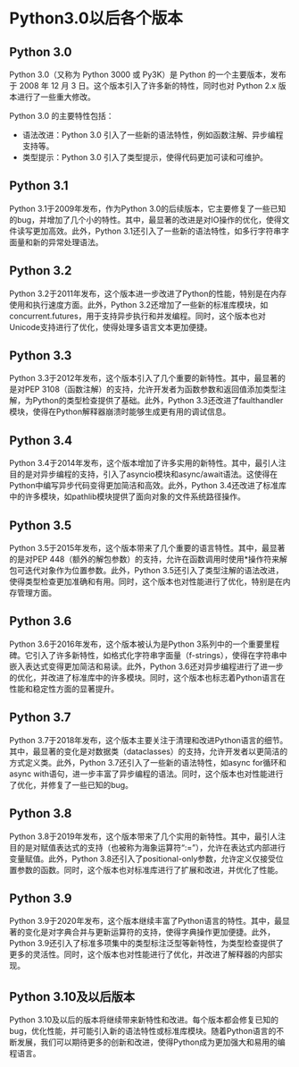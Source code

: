# Python3.0以后各个版本


## Python 3.0

Python 3.0（又称为 Python 3000 或 Py3K）是 Python 的一个主要版本，发布于 2008 年 12 月 3 日。这个版本引入了许多新的特性，同时也对 Python 2.x 版本进行了一些重大修改。

Python 3.0 的主要特性包括：

- 语法改进：Python 3.0 引入了一些新的语法特性，例如函数注解、异步编程支持等。
- 类型提示：Python 3.0 引入了类型提示，使得代码更加可读和可维护。

## Python 3.1
Python 3.1于2009年发布，作为Python 3.0的后续版本，它主要修复了一些已知的bug，并增加了几个小的特性。其中，最显著的改进是对IO操作的优化，使得文件读写更加高效。此外，Python 3.1还引入了一些新的语法特性，如多行字符串字面量和新的异常处理语法。

## Python 3.2
Python 3.2于2011年发布，这个版本进一步改进了Python的性能，特别是在内存使用和执行速度方面。此外，Python 3.2还增加了一些新的标准库模块，如concurrent.futures，用于支持异步执行和并发编程。同时，这个版本也对Unicode支持进行了优化，使得处理多语言文本更加便捷。

## Python 3.3
Python 3.3于2012年发布，这个版本引入了几个重要的新特性。其中，最显著的是对PEP 3108（函数注解）的支持，允许开发者为函数参数和返回值添加类型注解，为Python的类型检查提供了基础。此外，Python 3.3还改进了faulthandler模块，使得在Python解释器崩溃时能够生成更有用的调试信息。

## Python 3.4
Python 3.4于2014年发布，这个版本增加了许多实用的新特性。其中，最引人注目的是对异步编程的支持，引入了asyncio模块和async/await语法。这使得在Python中编写异步代码变得更加简洁和高效。此外，Python 3.4还改进了标准库中的许多模块，如pathlib模块提供了面向对象的文件系统路径操作。

## Python 3.5
Python 3.5于2015年发布，这个版本带来了几个重要的语言特性。其中，最显著的是对PEP 448（额外的解包参数）的支持，允许在函数调用时使用*操作符来解包可迭代对象作为位置参数。此外，Python 3.5还引入了类型注解的语法改进，使得类型检查更加准确和有用。同时，这个版本也对性能进行了优化，特别是在内存管理方面。

## Python 3.6
Python 3.6于2016年发布，这个版本被认为是Python 3系列中的一个重要里程碑。它引入了许多新特性，如格式化字符串字面量（f-strings），使得在字符串中嵌入表达式变得更加简洁和易读。此外，Python 3.6还对异步编程进行了进一步的优化，并改进了标准库中的许多模块。同时，这个版本也标志着Python语言在性能和稳定性方面的显著提升。

## Python 3.7
Python 3.7于2018年发布，这个版本主要关注于清理和改进Python语言的细节。其中，最显著的变化是对数据类（dataclasses）的支持，允许开发者以更简洁的方式定义类。此外，Python 3.7还引入了一些新的语法特性，如async for循环和async with语句，进一步丰富了异步编程的语法。同时，这个版本也对性能进行了优化，并修复了一些已知的bug。

## Python 3.8
Python 3.8于2019年发布，这个版本带来了几个实用的新特性。其中，最引人注目的是对赋值表达式的支持（也被称为海象运算符“:=”），允许在表达式内部进行变量赋值。此外，Python 3.8还引入了positional-only参数，允许定义仅接受位置参数的函数。同时，这个版本也对标准库进行了扩展和改进，并优化了性能。

## Python 3.9
Python 3.9于2020年发布，这个版本继续丰富了Python语言的特性。其中，最显著的变化是对字典合并与更新运算符的支持，使得字典操作更加便捷。此外，Python 3.9还引入了标准多项集中的类型标注泛型等新特性，为类型检查提供了更多的灵活性。同时，这个版本也对性能进行了优化，并改进了解释器的内部实现。

## Python 3.10及以后版本
Python 3.10及以后的版本将继续带来新特性和改进。每个版本都会修复已知的bug，优化性能，并可能引入新的语法特性或标准库模块。随着Python语言的不断发展，我们可以期待更多的创新和改进，使得Python成为更加强大和易用的编程语言。
